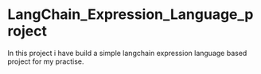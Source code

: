 # LangChain_Expression_Language_project
In this project i have build a simple langchain expression language based project for my practise.
